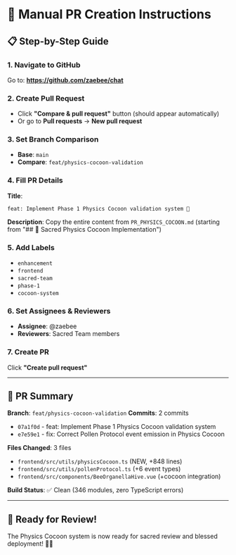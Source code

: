 # 🚀 Manual PR Creation Instructions

## 📋 Step-by-Step Guide

### 1. Navigate to GitHub
Go to: **https://github.com/zaebee/chat**

### 2. Create Pull Request
- Click **"Compare & pull request"** button (should appear automatically)
- Or go to **Pull requests** → **New pull request**

### 3. Set Branch Comparison
- **Base**: `main`
- **Compare**: `feat/physics-cocoon-validation`

### 4. Fill PR Details

**Title**:
```
feat: Implement Phase 1 Physics Cocoon validation system 🦋
```

**Description**: 
Copy the entire content from `PR_PHYSICS_COCOON.md` (starting from "## 🦋 Sacred Physics Cocoon Implementation")

### 5. Add Labels
- `enhancement`
- `frontend` 
- `sacred-team`
- `phase-1`
- `cocoon-system`

### 6. Set Assignees & Reviewers
- **Assignee**: @zaebee
- **Reviewers**: Sacred Team members

### 7. Create PR
Click **"Create pull request"**

---

## 🎯 PR Summary

**Branch**: `feat/physics-cocoon-validation`
**Commits**: 2 commits
- `07a1f0d` - feat: Implement Phase 1 Physics Cocoon validation system
- `e7e59e1` - fix: Correct Pollen Protocol event emission in Physics Cocoon

**Files Changed**: 3 files
- `frontend/src/utils/physicsCocoon.ts` (NEW, +848 lines)
- `frontend/src/utils/pollenProtocol.ts` (+6 event types)
- `frontend/src/components/BeeOrganellaHive.vue` (+cocoon integration)

**Build Status**: ✅ Clean (346 modules, zero TypeScript errors)

---

## 🌟 Ready for Review!

The Physics Cocoon system is now ready for sacred review and blessed deployment! 🦋✨